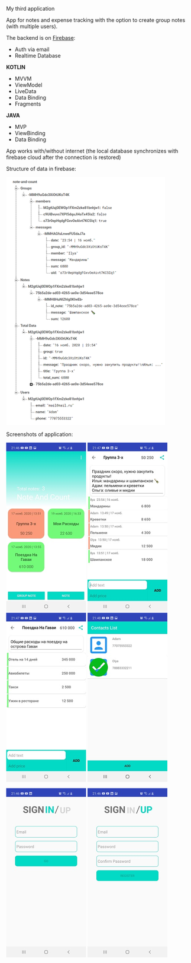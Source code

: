My third application

App for notes and expense tracking with the option to create group notes (with multiple users).


The backend is on [Firebase](https://github.com/ZaberZiv/Note-Count/tree/main/app/src/main/java/com/zivapp/notes/firebase):
- Auth via email
- Realtime Database


**KOTLIN**
* MVVM
* ViewModel
* LiveData
* Data Binding
* Fragments


**JAVA**
* MVP
* ViewBinding
* Data Binding


App works with/without internet (the local database synchronizes with firebase cloud after the connection is restored)

Structure of data in firebase:


![Image alt](https://github.com/ZaberZiv/Note-Count/blob/main/screenshots/Screenshot_1.png)

Screenshots of application:


![Image alt](https://github.com/ZaberZiv/Note-Count/blob/main/screenshots/Screenshot_20203.jpg)
![Image alt](https://github.com/ZaberZiv/Note-Count/blob/main/screenshots/Screenshot_20204.jpg)
![Image alt](https://github.com/ZaberZiv/Note-Count/blob/main/screenshots/Screenshot_20205.jpg)
![Image alt](https://github.com/ZaberZiv/Note-Count/blob/main/screenshots/Screenshot_20206.jpg)

![Image alt](https://github.com/ZaberZiv/Note-Count/blob/main/screenshots/Screenshot_20201.jpg)
![Image alt](https://github.com/ZaberZiv/Note-Count/blob/main/screenshots/Screenshot_20202.jpg)
